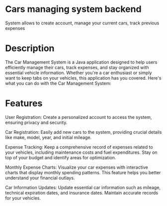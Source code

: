 # Cars managing system backend
System allows to create account, manage your current cars, track previous expenses

# Description
The Car Management System is a Java application designed to help users efficiently manage their cars, track expenses, and stay organized with essential vehicle information. Whether you're a car enthusiast or simply want to keep tabs on your vehicles, this application has you covered. Here's what you can do with the Car Management System:
# Features

User Registration: Create a personalized account to access the system, ensuring privacy and security.

Car Registration: Easily add new cars to the system, providing crucial details like make, model, year, and initial mileage.

Expense Tracking: Keep a comprehensive record of expenses related to your vehicles, including maintenance costs and fuel expenditures. Stay on top of your budget and identify areas for optimization.

Monthly Expense Charts: Visualize your car expenses with interactive charts that display monthly spending patterns. This feature helps you better understand your financial outlays.

Car Information Updates: Update essential car information such as mileage, technical expiration dates, and insurance dates. Maintain accurate records for your vehicles.
